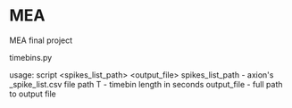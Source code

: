 # MEA
MEA final project

timebins.py

usage: script <spikes_list_path> <T> <output_file>
spikes_list_path - axion's _spike_list.csv file path
T - timebin length in seconds
output_file - full path to output file
